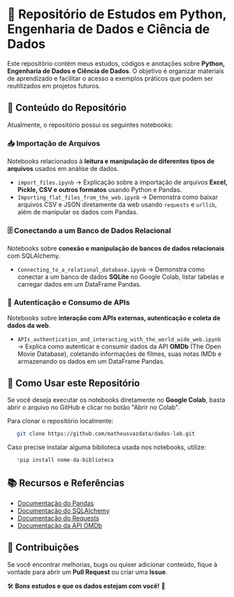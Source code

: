 # 📂 Repositório de Estudos em Python, Engenharia de Dados e Ciência de Dados

Este repositório contém meus estudos, códigos e anotações sobre **Python, Engenharia de Dados e Ciência de Dados**. O objetivo é organizar materiais de aprendizado e facilitar o acesso a exemplos práticos que podem ser reutilizados em projetos futuros.

## 📌 **Conteúdo do Repositório**
Atualmente, o repositório possui os seguintes notebooks:

### 📥 **Importação de Arquivos**
Notebooks relacionados à **leitura e manipulação de diferentes tipos de arquivos** usados em análise de dados.

- `import_files.ipynb` → Explicação sobre a importação de arquivos **Excel, Pickle, CSV e outros formatos** usando Python e Pandas.
- `Importing_flat_files_from_the_web.ipynb` → Demonstra como baixar arquivos CSV e JSON diretamente da web usando `requests` e `urllib`, além de manipular os dados com Pandas.

### 🗄️ **Conectando a um Banco de Dados Relacional**
Notebooks sobre **conexão e manipulação de bancos de dados relacionais** com SQLAlchemy.

- `Connecting_to_a_relational_database.ipynb` → Demonstra como conectar a um banco de dados **SQLite** no Google Colab, listar tabelas e carregar dados em um DataFrame Pandas.

### 🔑 **Autenticação e Consumo de APIs**
Notebooks sobre **interação com APIs externas, autenticação e coleta de dados da web**.

- `APIs_authentication_and_interacting_with_the_world_wide_web.ipynb` → Explica como autenticar e consumir dados da API **OMDb** (The Open Movie Database), coletando informações de filmes, suas notas IMDb e armazenando os dados em um DataFrame Pandas.

## 🚀 **Como Usar este Repositório**
Se você deseja executar os notebooks diretamente no **Google Colab**, basta abrir o arquivo no GitHub e clicar no botão "Abrir no Colab".

Para clonar o repositório localmente:
```bash
   git clone https://github.com/matheusvazdata/dados-lab.git
```

Caso precise instalar alguma biblioteca usada nos notebooks, utilize:
```python
   !pip install nome-da-biblioteca
```

## 📚 **Recursos e Referências**
- [Documentação do Pandas](https://pandas.pydata.org/docs/)
- [Documentação do SQLAlchemy](https://docs.sqlalchemy.org/en/14/)
- [Documentação do Requests](https://docs.python-requests.org/en/latest/)
- [Documentação da API OMDb](https://www.omdbapi.com/)

## 📢 **Contribuições**
Se você encontrar melhorias, bugs ou quiser adicionar conteúdo, fique à vontade para abrir um **Pull Request** ou criar uma **Issue**.

🛠 **Bons estudos e que os dados estejam com você!** 🚀
